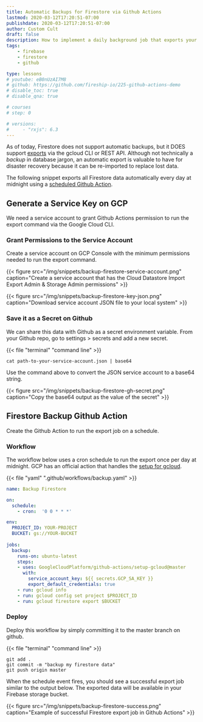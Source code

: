 ```yaml
---
title: Automatic Backups for Firestore via Github Actions
lastmod: 2020-03-12T17:20:51-07:00
publishdate: 2020-03-12T17:20:51-07:00
author: Custom Cult
draft: false
description: How to implement a daily background job that exports your Firestore data to a storage bucket.
tags: 
    - firebase
    - firestore
    - github

type: lessons
# youtube: eB0nUzAI7M8
# github: https://github.com/fireship-io/225-github-actions-demo
# disable_toc: true
# disable_qna: true

# courses
# step: 0

# versions: 
#     - "rxjs": 6.3
---
```


As of today, Firestore does not support automatic backups, but it DOES support [exports](https://firebase.google.com/docs/firestore/manage-data/export-import) via the gcloud CLI or REST API. Although not technically a *backup* in database jargon, an automatic export is valuable to have for disaster recovery because it can be re-imported to replace lost data. 

The following snippet exports all Firestore data automatically every day at midnight using a [scheduled Github Action](https://help.github.com/en/actions/reference/events-that-trigger-workflows#scheduled-events-schedule). 


## Generate a Service Key on GCP

We need a service account to grant Github Actions permission to run the export command via the Google Cloud CLI. 

### Grant Permissions to the Service Account

Create a service account on GCP Console with the minimum permissions needed to run the export command. 

{{< figure src="/img/snippets/backup-firestore-service-account.png" caption="Create a service account that has the Cloud Datastore Import Export Admin & Storage Admin permissions" >}}

{{< figure src="/img/snippets/backup-firestore-key-json.png" caption="Download service account JSON file to your local system" >}}

### Save it as a Secret on Github

We can share this data with Github as a secret environment variable. From your Github repo, go to settings > secrets and add a new secret.

{{< file "terminal" "command line" >}}
```text
cat path-to-your-service-account.json | base64
```

Use the command above to convert the JSON service account to a base64 string. 

{{< figure src="/img/snippets/backup-firestore-gh-secret.png" caption="Copy the base64 output as the value of the secret" >}}

## Firestore Backup Github Action

Create the Github Action to run the export job on a schedule.

### Workflow

The workflow below uses a cron schedule to run the export once per day at midnight. GCP has an official action that handles the [setup for gcloud](https://github.com/GoogleCloudPlatform/github-actions/blob/master/setup-gcloud/README.md). 

{{< file "yaml" ".github/workflows/backup.yaml" >}}
```yaml
name: Backup Firestore

on:
  schedule:
    - cron:  '0 0 * * *'

env:
  PROJECT_ID: YOUR-PROJECT
  BUCKET: gs://YOUR-BUCKET
  
jobs:
  backup:
    runs-on: ubuntu-latest
    steps:
    - uses: GoogleCloudPlatform/github-actions/setup-gcloud@master
      with:
        service_account_key: ${{ secrets.GCP_SA_KEY }}
        export_default_credentials: true
    - run: gcloud info
    - run: gcloud config set project $PROJECT_ID
    - run: gcloud firestore export $BUCKET
```

### Deploy

Deploy this workflow by simply committing it to the master branch on github. 

{{< file "terminal" "command line" >}}
```text
git add .
git commit -m "backup my firestore data"
git push origin master
```

When the schedule event fires, you should see a successful export job similar to the output below. The exported data will be available in your Firebase storage bucket. 


{{< figure src="/img/snippets/backup-firestore-success.png" caption="Example of successful Firestore export job in Github Actions" >}}